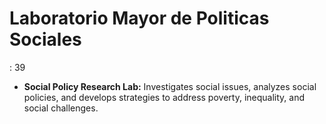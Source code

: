 # Laboratorio Mayor de Politicas Sociales

: 39

- **Social Policy Research Lab:** Investigates social issues, analyzes social policies, and develops strategies to address poverty, inequality, and social challenges.
